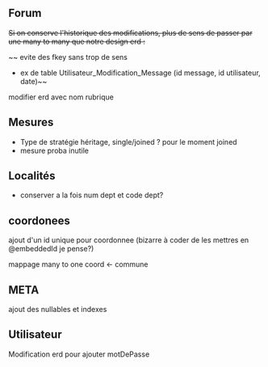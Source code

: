 ## Forum

~~Si on conserve l'historique des modifications, plus de sens de passer par une many to many que notre design erd :~~

~~  evite des fkey sans trop de sens

- ex de table Utilisateur_Modification_Message (id message, id utilisateur, date)~~

modifier erd avec nom rubrique

## Mesures

- Type de stratégie héritage, single/joined ? pour le moment joined
- mesure proba inutile

## Localités

- conserver a la fois num dept et code dept?

## coordonees

ajout d'un id unique pour coordonnee (bizarre à coder de les mettres en @embeddedId je pense?)

mappage many to one coord <- commune

## META

ajout des nullables et indexes

## Utilisateur

Modification erd pour ajouter motDePasse
